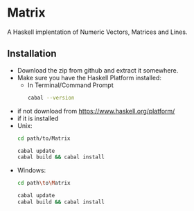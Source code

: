Matrix
======

A Haskell implentation of Numeric Vectors, Matrices and Lines.

Installation
------------

- Download the zip from github and extract it somewhere.
- Make sure you have the Haskell Platform installed:
  * In Terminal/Command Prompt
    ```Bash
    cabal --version
    ```
- if not download from https://www.haskell.org/platform/
- if it is installed
- Unix:
    ```Bash
    cd path/to/Matrix
  
    cabal update
    cabal build && cabal install
    ```
- Windows:
    ```Bash
    cd path\to\Matrix

    cabal update
    cabal build && cabal install
    ```
